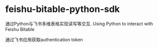 # feishu-bitable-python-sdk
通过Python与飞书多维表格实现读写等交互. Using Python to interact with Feishu Bitable

通过飞书应用获取authentication token
